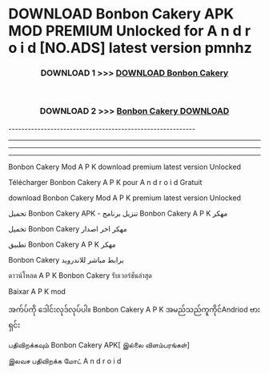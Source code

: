 # DOWNLOAD Bonbon Cakery  APK MOD PREMIUM Unlocked for A n d r o i d [NO.ADS] latest version pmnhz 



<div align="center">

<h3>DOWNLOAD 1 >>> <a href="https://getmod2.web.app/?judul=Bonbon Cakery ">DOWNLOAD Bonbon Cakery </a></h3><br>

<h3>DOWNLOAD 2 >>> <a href="https://getmod2.web.app/?judul=Bonbon Cakery ">Bonbon Cakery  DOWNLOAD </a></h3>

</div>
----------------------------------------------------------

----------------------------------------------------------

----------------------------------------------------------

----------------------------------------------------------

Bonbon Cakery  Mod A P K download premium latest version Unlocked

Télécharger Bonbon Cakery  A P K pour A n d r o i d Gratuit

download Bonbon Cakery  Mod A P K premium latest version Unlocked

تحميل Bonbon Cakery  APK - تنزيل برنامج Bonbon Cakery  A P K مهكر

تحميل Bonbon Cakery  مهكر اخر اصدار

تطبيق Bonbon Cakery  A P K مهكر

Bonbon Cakery  برابط مباشر للاندرويد

ดาวน์โหลด A P K Bonbon Cakery  รับเวอร์ชันล่าสุด

Baixar A P K mod

အက်ပ်ကို ဒေါင်းလုဒ်လုပ်ပါ။ Bonbon Cakery  A P K အမည်သည်ကူကိုင်Andriod ဗားရှင်း

பதிவிறக்கவும் Bonbon Cakery  APK[ இல்லை விளம்பரங்கள்] 
 
இலவச பதிவிறக்க மோட் A n d r o i d



